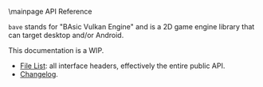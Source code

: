 \mainpage API Reference

`bave` stands for "BAsic Vulkan Engine" and is a 2D game engine library that can target desktop and/or Android.

This documentation is a WIP.

- <a href="files.html">File List</a>: all interface headers, effectively the entire public API.
- [Changelog](changelog.md).
